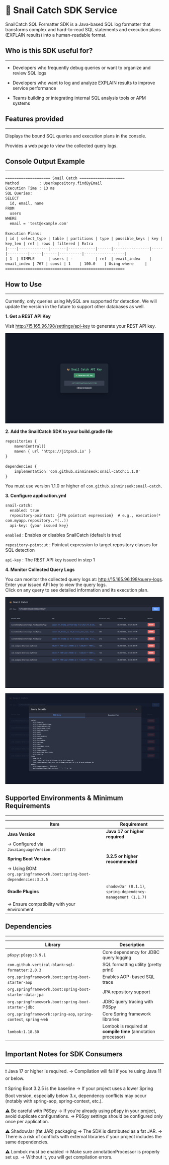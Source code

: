 # 🐌 Snail Catch SDK Service


SnailCatch SQL Formatter SDK is a Java-based SQL log formatter that transforms complex and hard-to-read 
SQL statements and execution plans (EXPLAIN results) into a human-readable format.


## Who is this SDK useful for?

----

- Developers who frequently debug queries or want to organize and review SQL logs

- Developers who want to log and analyze EXPLAIN results to improve service performance

- Teams building or integrating internal SQL analysis tools or APM systems

## Features provided

--- 
Displays the bound SQL queries and execution plans in the console.

Provides a web page to view the collected query logs.

## Console Output Example

----

```text
==================== Snail Catch ====================
Method         : UserRepository.findByEmail
Execution Time : 13 ms
SQL Queries:
SELECT
  id, email, name
FROM
  users
WHERE
  email = 'test@example.com'

Execution Plans:
| id | select_type | table | partitions | type | possible_keys | key | key_len | ref | rows | filtered | Extra           |
|----|-------------|-------|------------|------|----------------|-----|---------|-----|------|----------|------------------|
| 1  | SIMPLE      | users | -          | ref  | email_index    | email_index | 767 | const | 1    | 100.0    | Using where     |
=====================================================

```

## How to Use

----

Currently, only queries using MySQL are supported for detection. 
We will update the version in the future to support other databases as well.

**1. Get a REST API Key**  

  Visit http://15.165.96.198/settings/api-key to generate your REST API key.

![API Key View](photo/api-key-view.png)

**2. Add the SnailCatch SDK to your build.gradle file**  

```
repositories {
    mavenCentral()
    maven { url 'https://jitpack.io' }
}

dependencies {
    implementation 'com.github.sinminseok:snail-catch:1.1.0'
}
```

You must use version 1.1.0 or higher of `com.github.sinminseok:snail-catch.`

**3. Configure application.yml**  

```
snail-catch:
  enabled: true
  repository-pointcut: {JPA pointcut expression}  # e.g., execution(* com.myapp.repository..*(..))
  api-key: {your issued key}
```

`enabled` : Enables or disables SnailCatch (default is true)

`repository-pointcut` : Pointcut expression to target repository classes for SQL detection

`api-key` : The REST API key issued in step 1


**4. Monitor Collected Query Logs**


You can monitor the collected query logs at: http://15.165.96.198/query-logs.  
Enter your issued API key to view the query logs.  
Click on any query to see detailed information and its execution plan.  

![API Key View](photo/query-view-1.png)

![API Key View](photo/query-view-2.png)

## Supported Environments & Minimum Requirements

----

| Item                                                                   | Requirement                                                 |
| ---------------------------------------------------------------------- | ----------------------------------------------------------- |
| **Java Version**                                                       | **Java 17 or higher required**                              |
| → Configured via `JavaLanguageVersion.of(17)`                          |                                                             |
| **Spring Boot Version**                                                | **3.2.5 or higher recommended**                             |
| → Using BOM: `org.springframework.boot:spring-boot-dependencies:3.2.5` |                                                             |
| **Gradle Plugins**                                                     | `shadowJar (8.1.1)`, `spring-dependency-management (1.1.7)` |
| → Ensure compatibility with your environment                           |                                                             |

##  Dependencies

----

| Library                                                          | Description                                                   |
| ---------------------------------------------------------------- | ------------------------------------------------------------- |
| `p6spy:p6spy:3.9.1`                                              | Core dependency for JDBC query logging                        |
| `com.github.vertical-blank:sql-formatter:2.0.3`                  | SQL formatting utility (pretty print)                         |
| `org.springframework.boot:spring-boot-starter-aop`               | Enables AOP-based SQL trace                                   |
| `org.springframework.boot:spring-boot-starter-data-jpa`          | JPA repository support                                        |
| `org.springframework.boot:spring-boot-starter-jdbc`              | JDBC query tracing with P6Spy                                 |
| `org.springframework:spring-aop`, `spring-context`, `spring-web` | Core Spring framework libraries                               |
| `lombok:1.18.30`                                                 | Lombok is required at **compile time** (annotation processor) |

## Important Notes for SDK Consumers

---


❗ Java 17 or higher is required.
→ Compilation will fail if you're using Java 11 or below.

❗ Spring Boot 3.2.5 is the baseline
→ If your project uses a lower Spring Boot version, especially below 3.x, dependency conflicts may occur (notably with spring-aop, spring-context, etc.).

⚠️ Be careful with P6Spy
→ If you're already using p6spy in your project, avoid duplicate configurations.
→ P6Spy settings should be configured only once per application.

⚠️ ShadowJar (fat JAR) packaging
→ The SDK is distributed as a fat JAR.
→ There is a risk of conflicts with external libraries if your project includes the same dependencies.

⚠️ Lombok must be enabled
→ Make sure annotationProcessor is properly set up.
→ Without it, you will get compilation errors.